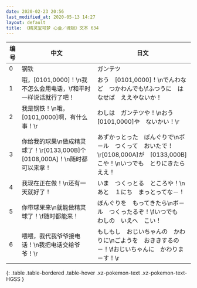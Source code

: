 ```yaml
---
date: 2020-02-23 20:56
last_modified_at: 2020-05-13 14:27
layout: default
title: 《精灵宝可梦 心金／魂银》文本 634
---
```

| 编号 | 中文 | 日文 |
| ---- | ---- | ---- |
| 0 | 钢铁 | ガンテツ |
| 1 | 哦，[0101,0000]！\n我不怎么会用电话，\f和平时一样说话就行了吧！ | おう　[0101,0000]！\nでんわなど　つかわんでも\fふつうに　はなせば　ええやないか！ |
| 2 | 我是钢铁！\n哦，[0101,0000]啊，有什么事！\r | わしは　ガンテツや！\nおう　[0101,0000]や　ないかい！\r |
| 3 | 你给我的球果\n做成精灵球了！\r[0133,000B]个[0108,000A]！\n随时都可以来拿！ | あずかっとった　ぼんぐりで\nボ－ル　つくって　おいたで！\r[0108,000A]が　[0133,000B]こや！\nいつでも　とりにきたら　ええ！ |
| 4 | 我现在正在做！\n还有一天就好了！ | いま　つくっとる　ところや！\nあと　１にち　まっとってな－！ |
| 5 | 你带球果来\n就能做精灵球了！\f随时都能来！ | ぼんぐりを　もってきたら\nボ－ル　つくったるぞ！\fいつでも　わしの　いえへ　こい！ |
| 6 | 喂喂，我代我爷爷接电话！\n我把电话交给爷爷！\r | もしもし　おじいちゃんの　かわりに\nごようを　おききするの－！\fおじいちゃんに　かわりま－す！\r |
{: .table .table-bordered .table-hover .xz-pokemon-text .xz-pokemon-text-HGSS }